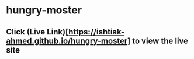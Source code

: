 # hungry-moster

## Click (Live Link)[https://ishtiak-ahmed.github.io/hungry-moster] to view the live site
